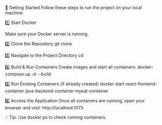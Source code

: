 🚀 Getting Started
Follow these steps to run the project on your local machine:

1️⃣ Start Docker

Make sure your Docker server is running.

2️⃣ Clone the Repository
git clone <your-repo-url>

3️⃣ Navigate to the Project Directory
cd <your-project-folder>

4️⃣ Build & Run Containers
Create images and start all containers:
docker-compose up -d --build

5️⃣ Run Existing Containers (if already created)
docker start react-frontend-container java-backend-container mysql-container

6️⃣ Access the Application
Once all containers are running, open your browser and visit:
http://localhost:5173

💡 Tip: Use docker ps to check running containers.
